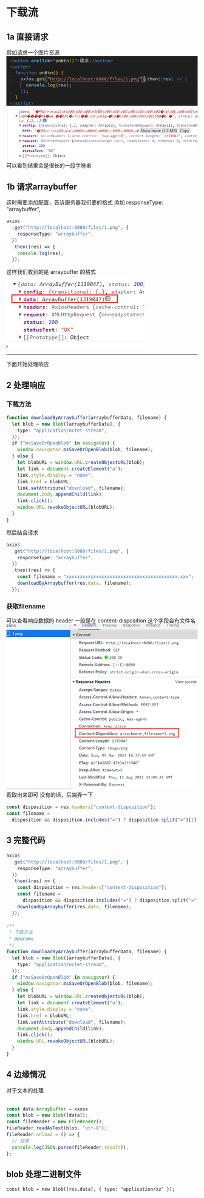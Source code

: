 # 下载流



## 1a 直接请求

假如请求一个图片资源
![image.png](https://raw.githubusercontent.com/xxxsjan/pic-bed/main/202305151304301.png)
![image.png](https://raw.githubusercontent.com/xxxsjan/pic-bed/main/202305151304737.png)
可以看到结果会是很长的一段字符串



## 1b 请求arraybuffer



这时需要添加配置，告诉服务器我们要的格式
添加 responseType: "arraybuffer",

```typescript
axios
  .get("http://localhost:8080/files/1.png", {
    responseType: "arraybuffer",
  })
  .then((res) => {
    console.log(res);
  });
```

这样我们收到的是 arraybuffer 的格式
![image.png](https://raw.githubusercontent.com/xxxsjan/pic-bed/main/202305151305163.png)



---------------------------------------------

下面开始处理响应

## 2 处理响应

### 下载方法

```typescript
function downloadByArraybuffer(arraybufferData, filename) {
  let blob = new Blob([arraybufferData], {
    type: "application/octet-stream",
  });
  if ("msSaveOrOpenBlob" in navigator) {
    window.navigator.msSaveOrOpenBlob(blob, filename);
  } else {
    let blobURL = window.URL.createObjectURL(blob);
    let link = document.createElement("a");
    link.style.display = "none";
    link.href = blobURL;
    link.setAttribute("download", filename);
    document.body.appendChild(link);
    link.click();
    window.URL.revokeObjectURL(blobURL);
  }
}
```

然后结合请求

```typescript
axios
  .get("http://localhost:8080/files/1.png", {
    responseType: "arraybuffer",
  })
  .then((res) => {
    const filename = "xxxxxxxxxxxxxxxxxxxxxxxxxxxxxxxxxxxxxxxxx.xxx";
    downloadByArraybuffer(res.data, filename);
  });
```

### 获取filename 

可以查看响应数据的 header
一般是在 content-disposition 这个字段会有文件名
![image.png](https://raw.githubusercontent.com/xxxsjan/pic-bed/main/202305151304401.png)
截取出来即可
没有的话，后端弄一下

```typescript
const disposition = res.headers["content-disposition"];
const filename =
  disposition && disposition.includes("=") ? disposition.split("=")[1] : "";
```

## 3 完整代码

```typescript
axios
  .get("http://localhost:8080/files/1.png", {
    responseType: "arraybuffer",
  })
  .then((res) => {
    const disposition = res.headers["content-disposition"];
    const filename =
      disposition && disposition.includes("=") ? disposition.split("=")[1] : "";
    downloadByArraybuffer(res.data, filename);
  });

/**
 * 下载方法
 * @params
 */
function downloadByArraybuffer(arraybufferData, filename) {
  let blob = new Blob([arraybufferData], {
    type: "application/octet-stream",
  });
  if ("msSaveOrOpenBlob" in navigator) {
    window.navigator.msSaveOrOpenBlob(blob, filename);
  } else {
    let blobURL = window.URL.createObjectURL(blob);
    let link = document.createElement("a");
    link.style.display = "none";
    link.href = blobURL;
    link.setAttribute("download", filename);
    document.body.appendChild(link);
    link.click();
    window.URL.revokeObjectURL(blobURL);
  }
}
```

## 4 边缘情况

对于文本的处理

```typescript

const data:ArrayBuffer = xxxxx
const blob = new Blob([data]);
const fileReader = new FileReader();
fileReader.readAsText(blob, "utf-8");
fileReader.onload = () => {
  // 结果
  console.log(JSON.parse(fileReader.result)),
};
```

## blob 处理二进制文件

```
const blob = new Blob([res.data], { type: "application/xz" });
```
